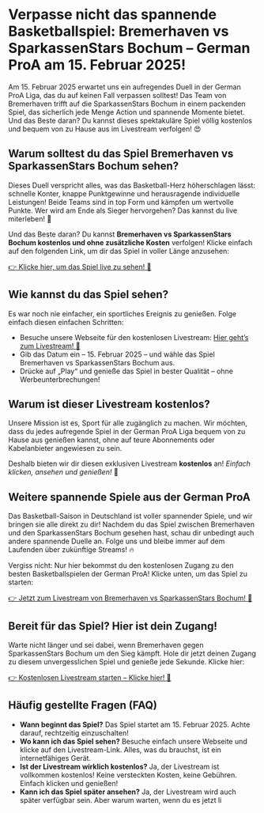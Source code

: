 # Verpasse nicht das spannende Basketballspiel: Bremerhaven vs SparkassenStars Bochum – German ProA am 15. Februar 2025!

Am 15. Februar 2025 erwartet uns ein aufregendes Duell in der German ProA Liga, das du auf keinen Fall verpassen solltest! Das Team von Bremerhaven trifft auf die SparkassenStars Bochum in einem packenden Spiel, das sicherlich jede Menge Action und spannende Momente bietet. Und das Beste daran? Du kannst dieses spektakuläre Spiel völlig kostenlos und bequem von zu Hause aus im Livestream verfolgen! 😍

## Warum solltest du das Spiel Bremerhaven vs SparkassenStars Bochum sehen?

Dieses Duell verspricht alles, was das Basketball-Herz höherschlagen lässt: schnelle Konter, knappe Punktgewinne und herausragende individuelle Leistungen! Beide Teams sind in top Form und kämpfen um wertvolle Punkte. Wer wird am Ende als Sieger hervorgehen? Das kannst du live miterleben! 🏀

Und das Beste daran? Du kannst **Bremerhaven vs SparkassenStars Bochum kostenlos und ohne zusätzliche Kosten** verfolgen! Klicke einfach auf den folgenden Link, um dir das Spiel in voller Länge anzusehen:

[👉 Klicke hier, um das Spiel live zu sehen! 🎥](https://tinyurl.com/livestreamfreeo?st=Bremerhaven+vs+SparkassenStars+Bochum&si=ghc)

## Wie kannst du das Spiel sehen?

Es war noch nie einfacher, ein sportliches Ereignis zu genießen. Folge einfach diesen einfachen Schritten:

- Besuche unsere Webseite für den kostenlosen Livestream: [Hier geht’s zum Livestream! 🚀](https://tinyurl.com/livestreamfreeo?st=Bremerhaven+vs+SparkassenStars+Bochum&si=ghc)
- Gib das Datum ein – 15. Februar 2025 – und wähle das Spiel Bremerhaven vs SparkassenStars Bochum aus.
- Drücke auf „Play“ und genieße das Spiel in bester Qualität – ohne Werbeunterbrechungen!

## Warum ist dieser Livestream kostenlos?

Unsere Mission ist es, Sport für alle zugänglich zu machen. Wir möchten, dass du jedes aufregende Spiel in der German ProA Liga bequem von zu Hause aus genießen kannst, ohne auf teure Abonnements oder Kabelanbieter angewiesen zu sein.

Deshalb bieten wir dir diesen exklusiven Livestream **kostenlos** an! _Einfach klicken, ansehen und genießen!_ 🎉

## Weitere spannende Spiele aus der German ProA

Das Basketball-Saison in Deutschland ist voller spannender Spiele, und wir bringen sie alle direkt zu dir! Nachdem du das Spiel zwischen Bremerhaven und den SparkassenStars Bochum gesehen hast, schau dir unbedingt auch andere spannende Duelle an. Folge uns und bleibe immer auf dem Laufenden über zukünftige Streams! 🔥

Vergiss nicht: Nur hier bekommst du den kostenlosen Zugang zu den besten Basketballspielen der German ProA! Klicke unten, um das Spiel zu starten:

[👉 Jetzt zum Livestream von Bremerhaven vs SparkassenStars Bochum! 🔴](https://tinyurl.com/livestreamfreeo?st=Bremerhaven+vs+SparkassenStars+Bochum&si=ghc)

## Bereit für das Spiel? Hier ist dein Zugang!

Warte nicht länger und sei dabei, wenn Bremerhaven gegen SparkassenStars Bochum um den Sieg kämpft. Hole dir jetzt deinen Zugang zu diesem unvergesslichen Spiel und genieße jede Sekunde. Klicke hier:

[👉 Kostenlosen Livestream starten – Klicke hier! 📲](https://tinyurl.com/livestreamfreeo?st=Bremerhaven+vs+SparkassenStars+Bochum&si=ghc)

## Häufig gestellte Fragen (FAQ)

- **Wann beginnt das Spiel?** Das Spiel startet am 15. Februar 2025. Achte darauf, rechtzeitig einzuschalten!
- **Wo kann ich das Spiel sehen?** Besuche einfach unsere Webseite und klicke auf den Livestream-Link. Alles, was du brauchst, ist ein internetfähiges Gerät.
- **Ist der Livestream wirklich kostenlos?** Ja, der Livestream ist vollkommen kostenlos! Keine versteckten Kosten, keine Gebühren. Einfach klicken und genießen!
- **Kann ich das Spiel später ansehen?** Ja, der Livestream wird auch später verfügbar sein. Aber warum warten, wenn du es jetzt li

